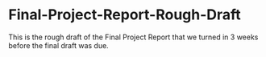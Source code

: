# Final-Project-Report-Rough-Draft
This is the rough draft of the Final Project Report that we turned in 3 weeks before the final draft was due.

